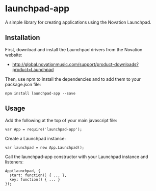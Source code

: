 launchpad-app
=============

A simple library for creating applications using the Novation Launchpad.

Installation
------------

First, download and install the Launchpad drivers from the Novation website:

* http://global.novationmusic.com/support/product-downloads?product=Launchpad

Then, use npm to install the dependencies and to add them to your package.json file:

    npm install launchpad-app --save

Usage
-----

Add the following at the top of your main javascript file:

    var App = require('launchpad-app');

Create a Launchpad instance:

    var launchpad = new App.Launchpad();

Call the launchpad-app constructor with your Launchpad instance and listeners:

    App(launchpad, {
      start: function() { ... },
      key: function() { ... }
    });
